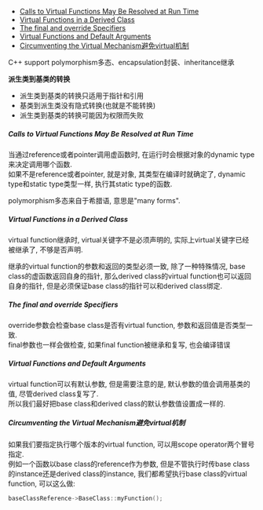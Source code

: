 <!-- TOC -->

- [Calls to Virtual Functions May Be Resolved at Run Time](#calls-to-virtual-functions-may-be-resolved-at-run-time)
- [Virtual Functions in a Derived Class](#virtual-functions-in-a-derived-class)
- [The final and override Specifiers](#the-final-and-override-specifiers)
- [Virtual Functions and Default Arguments](#virtual-functions-and-default-arguments)
- [Circumventing the Virtual Mechanism避免virtual机制](#circumventing-the-virtual-mechanism避免virtual机制)

<!-- /TOC -->

C++ support polymorphism多态、encapsulation封装、inheritance继承  

**派生类到基类的转换**
- 派生类到基类的转换只适用于指针和引用
- 基类到派生类没有隐式转换(也就是不能转换)
- 派生类到基类的转换可能因为权限而失败

<a id="markdown-calls-to-virtual-functions-may-be-resolved-at-run-time" name="calls-to-virtual-functions-may-be-resolved-at-run-time"></a>
##### Calls to Virtual Functions May Be Resolved at Run Time

当通过reference或者pointer调用虚函数时, 在运行时会根据对象的dynamic type来决定调用哪个函数.  
如果不是reference或者pointer, 就是对象, 其类型在编译时就确定了, dynamic type和static type类型一样, 执行其static type的函数.

polymorphism多态来自于希腊语, 意思是"many forms".  

<a id="markdown-virtual-functions-in-a-derived-class" name="virtual-functions-in-a-derived-class"></a>
##### Virtual Functions in a Derived Class

virtual function继承时, virtual关键字不是必须声明的, 实际上virtual关键字已经被继承了, 不够是否声明.  

继承的virtual function的参数和返回的类型必须一致, 除了一种特殊情况, base class的虚函数返回自身的指针, 那么derived class的virtual function也可以返回自身的指针, 但是必须保证base class的指针可以和derived class绑定.

<a id="markdown-the-final-and-override-specifiers" name="the-final-and-override-specifiers"></a>
##### The final and override Specifiers

override参数会检查base class是否有virtual function, 参数和返回值是否类型一致.  
final参数也一样会做检查, 如果final function被继承和复写, 也会编译错误

<a id="markdown-virtual-functions-and-default-arguments" name="virtual-functions-and-default-arguments"></a>
##### Virtual Functions and Default Arguments

virtual function可以有默认参数, 但是需要注意的是, 默认参数的值会调用基类的值, 尽管derived class复写了.  
所以我们最好把base class和derived class的默认参数值设置成一样的.

<a id="markdown-circumventing-the-virtual-mechanism避免virtual机制" name="circumventing-the-virtual-mechanism避免virtual机制"></a>
##### Circumventing the Virtual Mechanism避免virtual机制

如果我们要指定执行哪个版本的virtual function, 可以用scope operator两个冒号指定.  
例如一个函数以base class的reference作为参数, 但是不管执行时传base class的instance还是derived class的instance, 我们都希望执行base class的virtual function, 可以这么做:  
```cpp
baseClassReference->BaseClass::myFunction();
```